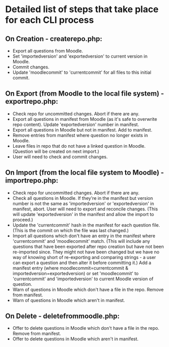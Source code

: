 # Detailed list of steps that take place for each CLI process

## On Creation - createrepo.php:
- Export all questions from Moodle.
- Set 'importedversion' and 'exportedversion' to current version in Moodle.
- Commit changes.
- Update 'moodlecommit' to 'currentcommit' for all files to this initial commit.

## On Export (from Moodle to the local file system) - exportrepo.php:
- Check repo for uncommitted changes. Abort if there are any.
- Export all questions in manifest from Moodle (as it's safe to overwrite repo content). Update 'exportedversion' number in manifest.
- Export all questions in Moodle but not in manifest. Add to manifest.
- Remove entries from manifest where question no longer exists in Moodle.
- Leave files in repo that do not have a linked question in Moodle. (Question will be created on next import.)
- User will need to check and commit changes.

## On Import (from the local file system to Moodle) - importrepo.php:
- Check repo for uncommitted changes. Abort if there are any.
- Check all questions in Moodle. If they're in the manifest but version number is not the same as 'importedversion' or 'exportedversion' in manifest, abort. User will need to export and reconcile changes. (This will update 'exportedversion' in the manifest and allow the import to proceed.)
- Update the 'currentcommit' hash in the manifest for each question file. (This is the commit on which the file was last changed.)
- Import all questions which don't have an entry in the manifest where 'currentcommit' and 'moodlecommit' match. (This will include any questions that have been exported after repo creation but have not been re-imported since. They might not have been changed but we have no way of knowing short of re-exporting and comparing strings - a user can export a question and then alter it before committing it.) Add a manifest entry (where moodlecommit=currentcommit & importedversion=exportedversion) or set 'moodlecommit' to 'currentcommit' and 'importedversion' to current Moodle version of question.
- Warn of questions in Moodle which don't have a file in the repo. Remove from manifest.
- Warn of questions in Moodle which aren't in manifest.

## On Delete - deletefrommoodle.php:
- Offer to delete questions in Moodle which don't have a file in the repo. Remove from manifest.
- Offer to delete questions in Moodle which aren't in manifest.
